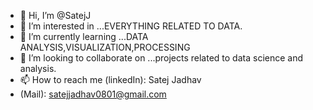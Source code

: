 - 👋 Hi, I’m @SatejJ
- 👀 I’m interested in ...EVERYTHING RELATED TO DATA.
- 🌱 I’m currently learning ...DATA ANALYSIS,VISUALIZATION,PROCESSING
- 💞️ I’m looking to collaborate on ...projects related to data science and analysis.
- 📫 How to reach me (linkedIn): Satej Jadhav
-  (Mail): satejjadhav0801@gmail.com

<!---
SatejJ/SatejJ is a ✨ special ✨ repository because its `README.md` (this file) appears on your GitHub profile.
You can click the Preview link to take a look at your changes.
--->
